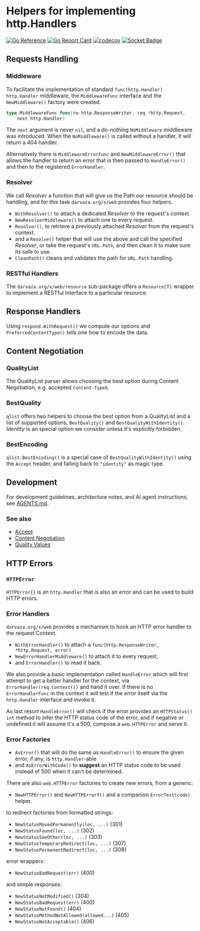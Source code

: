 # Helpers for implementing http.Handlers

[![Go Reference][godoc-badge]][godoc-link]
[![Go Report Card][goreportcard-badge]][goreportcard-link]
[![codecov][codecov-badge]][codecov-link]
[![Socket Badge][socket-badge]][socket-link]

[godoc-badge]: https://pkg.go.dev/badge/darvaza.org/x/web.svg
[godoc-link]: https://pkg.go.dev/darvaza.org/x/web
[goreportcard-badge]: https://goreportcard.com/badge/darvaza.org/x/web
[goreportcard-link]: https://goreportcard.com/report/darvaza.org/x/web
[codecov-badge]: https://codecov.io/github/darvaza-proxy/x/graph/badge.svg?flag=web
[codecov-link]: https://codecov.io/gh/darvaza-proxy/x
[socket-badge]: https://socket.dev/api/badge/go/package/darvaza.org/x/web
[socket-link]: https://socket.dev/go/package/darvaza.org/x/web

## Requests Handling

### Middleware

To facilitate the implementation of standard `func(http.Handler) http.Handler`
middleware, the `MiddlewareFunc` interface and the `NewMiddleware()` factory
were created.

```go
type MiddlewareFunc func(rw http.ResponseWriter, req *http.Request,
    next http.Handler)
```

The `next` argument is never `nil`, and a do-nothing `NoMiddleware` middleware
was introduced. When the `NoMiddleware()` is called without a handler, it will
return a 404 handler.

Alternatively there is `MiddlewareErrorFunc` and `NewMiddlewareError()` that
allows the handler to return an error that is then passed to `HandleError()`
and then to the registered `ErrorHandler`.

### Resolver

We call _Resolver_ a function that will give us the Path our resource should be
handling, and for this task `darvaza.org/x/web` provides four helpers.

* `WithResolver()` to attach a dedicated _Resolver_ to the request's context.
* `NewResolverMiddleware()` to attach one to every request.
* `Resolver()`, to retrieve a previously attached _Resolver_ from the request's
  context.
* and a `Resolve()` helper that will use the above and call the specified
  _Resolver_, or take the request's `URL.Path`, and then clean it to make sure
  its safe to use.
* `CleanPath()` cleans and validates the path for `URL.Path` handling.

### RESTful Handlers

The `darvaza.org/x/web/resource` sub-package offers a `Resource[T]` wrapper to
implement a RESTful interface to a particular resource.

## Response Handlers

Using `respond.WithRequest()` we compute our options and
`PreferredContentType()` tells one how to encode the data.

## Content Negotiation

### QualityList

The QualityList parser allows choosing the best option during Content
Negotiation, e.g. accepted `Content-Type`s.

### BestQuality

`qlist` offers two helpers to choose the best option from a QualityList and a
list of supported options, `BestQuality()` and `BestQualityWithIdentity()`.
_Identity_ is an special option we consider unless it's explicitly forbidden.

### BestEncoding

`qlist.BestEncoding()` is a special case of `BestQualityWithIdentity()`
using the `Accept` header, and falling back to `"identity"` as magic type.

## Development

For development guidelines, architecture notes, and AI agent instructions, see
[AGENTS.md](AGENTS.md).

### See also

* [Accept][mdn-accept]
* [Content Negotiation][mdn-content-negotiation]
* [Quality Values][mdn-quality-values]

[mdn-accept]: https://developer.mozilla.org/en-US/docs/Web/HTTP/Headers/Accept
[mdn-content-negotiation]: https://developer.mozilla.org/en-US/docs/Web/HTTP/Content_negotiation
[mdn-quality-values]: https://developer.mozilla.org/en-US/docs/Glossary/Quality_values

## HTTP Errors

### `HTTPError`

`HTTPError{}` is an `http.Handler` that is also an _error_ and can be used to
build HTTP errors.

### Error Handlers

`darvaza.org/x/web` provides a mechanism to hook an HTTP error handler to the
request Context.

* `WithErrorHandler()` to attach a
  `func(http.ResponseWriter, *http.Request, error)`
* `NewErrorHandlerMiddleware()` to attach it to every request,
* and `ErrorHandler()` to read it back.

We also provide a basic implementation called `HandleError` which will first
attempt to get a better handler for the context, via
`ErrorHandler(req.Context())` and hand it over.
If there is no `ErrorHandlerFunc` in the context it will test if the _error_
itself via the `http.Handler` interface and invoke it.

As last resort `HandleError()` will check if the error provides an
`HTTPStatus() int` method to infer the HTTP status code of the error, and if
negative or undefined it will assume it's a 500, compose a `web.HTTPError` and
serve it.

### Error Factories

* `AsError()` that will do the same as `HandleError()` to ensure the given
  error, if any, is `http.Handler`-able
* and `AsErrorWithCode()` to **suggest** an HTTP status code to be used
  instead of 500 when it can't be determined.

There are also `web.HTTPError` factories to create new errors, from a generic:

* `NewHTTPError()` and `NewHTTPErrorf()` and a companion `ErrorText(code)`
  helper.

to redirect factories from formatted strings:

* `NewStatusMovedPermanently(loc, ...)` (301)
* `NewStatusFound(loc, ...)` (302)
* `NewStatusSeeOther(loc, ...)` (303)
* `NewStatusTemporaryRedirect(loc, ...)` (307)
* `NewStatusPermanentRedirect(loc, ...)` (308)

error wrappers:

* `NewStatusBadRequest(err)` (400)

and simple responses:

* `NewStatusNotModified()` (304)
* `NewStatusBadRequest(err)` (400)
* `NewStatusNotFound()` (404)
* `NewStatusMethodNotAllowed(allowed...)` (405)
* `NewStatusNotAcceptable()` (406)
